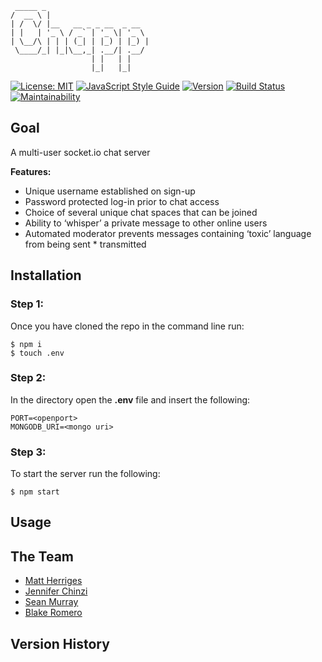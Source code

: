 ```
 _____ _                       
/  __ \ |                      
| /  \/ |__   __ _ _ __  _ __  
| |   | '_ \ / _` | '_ \| '_ \ 
| \__/\ | | | (_| | |_) | |_) |
 \____/_| |_|\__,_| .__/| .__/ 
                  | |   | |    
                  |_|   |_|  
```


[![License: MIT](https://img.shields.io/badge/License-MIT-brightgreen.svg)](https://github.com/bus-jam/chapp-server/blob/staging/license)
[![JavaScript Style Guide](https://img.shields.io/badge/code_style-standard-brightgreen.svg)](https://standardjs.com)
[![Version](https://img.shields.io/badge/Version-1.0.0-brightgreen.svg)](https://github.com/bus-jam/chapp-server#readme)
[![Build Status](https://travis-ci.com/bus-jam/chapp-client.svg?branch=master)](https://travis-ci.com/bus-jam/chapp-server)
[![Maintainability](https://api.codeclimate.com/v1/badges/1dce88fe3053097d08ef/maintainability)](https://codeclimate.com/github/bus-jam/chapp-server/maintainability)

## Goal

A multi-user socket.io chat server

**Features:**

* Unique username established on sign-up
* Password protected log-in prior to chat access
* Choice of several unique chat spaces that can be joined
* Ability to ‘whisper’ a private message to other online users
* Automated moderator prevents messages containing ‘toxic’ language from being sent * transmitted


## Installation

### Step 1:
Once you have cloned the repo in the command line run:

```console
$ npm i
$ touch .env
```
### Step 2:
In the directory open the **.env** file and insert the following:

```
PORT=<openport>
MONGODB_URI=<mongo uri>
```

### Step 3: 

To start the server run the following:

```console
$ npm start
```

## Usage





## The Team

* [Matt Herriges](https://github.com/herrigesmt)
* [Jennifer Chinzi](https://github.com/jchinzi)
* [Sean Murray](https://github.com/seanjmurray)
* [Blake Romero](https://github.com/blakerom)

## Version History

